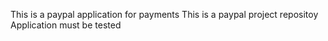 This is a paypal application for payments
This is a paypal project repositoy
Application must be tested
